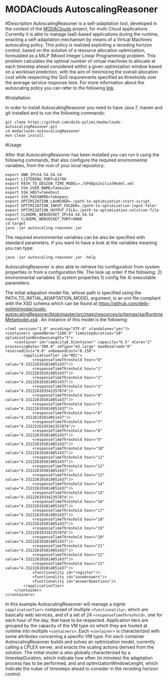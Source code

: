 MODAClouds AutoscalingReasoner
=======================================

#Description
AutoscalingReasoner is a self-adaptation tool, developed in the context of the [MODAClouds](http://www.modaclouds.eu/) project, for multi-Cloud applications . Currently it is able to manage IaaS-based applications during the runtime, enacting a self-adaptation mechanism by means of a Virtual Machines autoscaling policy. This policy is realized exploiting a receding horizon control, based on the solution of a resource allocation optimization, formulated as a MILP (Mixed Integer Linear Programming) problem. This problem calculates the optimal number of virtual machines to allocate at each timestep ahead considered within a given optimization window based on a workload prediction, with the aim of minimizing the overall allocation cost while respecting the QoS requirements specified as thresholds over the average service response time. For more information about the autoscaling policy you can refer to the following [link](http://weblab.ing.unimo.it/papers/MICAS2014.pdf).





#Installation

In order to install AutoscalingReasoner you need to have Java 7, maven and git installed and to run the following commands:

```
git clone https://github.com/deib-polimi/modaclouds-autoscalingReasoner.git
cd modaclouds-autoscalingReasoner
mvn clean install
```

#Usage

After that AutoscalingReasoner has been installed you can run it using the following commands, that also configure the required environmental variables, from the root of your local repository:

```
export OWN_IP=54.54.54.54
export LISTENING_PORT=81790
export PATH_TO_DESIGN_TIME_MODEL=./SP4OpsInitialModel.xml
export SSH_USER_NAME=fakeuser
export SSH_HOST=fakehost
export SSH_PASSWORD=fakepass
export OPTIMIZATION_LAUNCHER=./path-to-optimization-start-script
export OPTIMIZATION_INPUT_FOLDER=./path-to-optimization-input-foler
export OPTIMIZATION_OUTPUT_FILE=./path-to-optimization-solution-file
export CLOUDML_WEBSOCKET_IP=54.54.54.54
export CLOUDML_WEBSOCKET_PORT=9000
cd target
java -jar autoscaling-reasoner.jar
```

The required environmental variables can be also be specified with standard parameters. If you want to have a look at the variables meaning you can type:

```
java -jar autoscaling-reasoner.jar -help
```

AutoscalingReasoner is also able to retrieve his configuration from system properties or from a configuration file. The look up order if the following: 2) environmental variables 3) system properties 1) config file 4) executable parameters.

The initial adapation model file, whose path is specified using the PATH_TO_INITIAL_ADAPTATION_MODEL argument, is an xml file compliant with the XSD schema which can be found at https://github.com/deib-polimi/modaclouds-autoscalingReasoner/blob/master/src/main/resources/schemas/sarRuntimeMetamodel.xsd . An instance of this model is the following:

```
<?xml version="1.0" encoding="UTF-8" standalone="yes"?>
<containers speedNorm="1200.0" timestepDuration="10" optimizationWindowsLenght="5">
    <container id="capacity6.5Container" capacity="6.5" nCore="2" processingRate="300.0" vmType="m3.large" maxReserved="0" reservedCost="0.0" onDemandCost="0.150">
        <applicationTier id="MIC">
            <responseTimeThreshold hour="0" value="4.152226191014051437"/>
            <responseTimeThreshold hour="1" value="4.152226191014051437"/>
            <responseTimeThreshold hour="2" value="4.152226191014051437"/>
            <responseTimeThreshold hour="3" value="4.152226193342357874"/>
            <responseTimeThreshold hour="4" value="4.152226191014051437"/>
            <responseTimeThreshold hour="5" value="4.152226191014051437"/>
            <responseTimeThreshold hour="6" value="4.15226191014051437"/>
            <responseTimeThreshold hour="7" value="4.1522226193342357874"/>
            <responseTimeThreshold hour="8" value="4.152226191014051437"/>
            <responseTimeThreshold hour="9" value="4.152226191014051437"/>
            <responseTimeThreshold hour="10" value="4.152226191014051437"/>
            <responseTimeThreshold hour="11" value="4.152226191014051437"/>
            <responseTimeThreshold hour="12" value="4.152226191014051437"/>
            <responseTimeThreshold hour="13" value="4.152226191014051437"/>
            <responseTimeThreshold hour="14" value="4.152226191014051437"/>
            <responseTimeThreshold hour="15" value="4.152226193342357874"/>
            <responseTimeThreshold hour="16" value="4.152226191014051437"/>
            <responseTimeThreshold hour="17" value="4.152226191014051437"/>
            <responseTimeThreshold hour="18" value="4.152226191014051437"/>
            <responseTimeThreshold hour="19" value="4.152226193342357874"/>
            <responseTimeThreshold hour="20" value="4.152226191014051437"/>
            <responseTimeThreshold hour="21" value="4.152226191014051437"/>
            <responseTimeThreshold hour="22" value="4.152226191014051437"/>
            <responseTimeThreshold hour="23" value="4.152226191014051437"/>
            <functionality id="register"/>
            <functionality id="saveAnswers"/>
            <functionality id="answerQuestions"/>
        </applicationTier>
    </container>
</containers>
```

In this example AutoscalingReasoner will manage a signle ```<applicationTier>``` composed of multiple ```<functionality>```, which are basically web services, and of a set of 24 ```<responseTimeThreshold>```, one for each hour of the day, that have to be respected. Application tiers are grouped by the capacity of the VM type on which they are hosted at runtime into multiple ```<containers>```. Each ```<container>``` is characterized with some attributes concerning a specific VM type. For each container AutoscalingReasoner builds and solves an optimization model, currently calling a CPLEX server, and enacts the scaling actions derived from the solution. The initial model is also globally characterized by a timestepDuration, which indicate how often (in minutes) the adaptation process has to be performed, and and optimizationWindowLenght, which indicate the nuber of timesteps ahead to consider in the receding horizon control.
